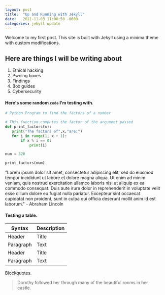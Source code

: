 ```yaml
---
layout: post
title:  "Up and Running with Jekyll"
date:   2021-11-03 11:08:50 -0600
categories: jekyll update
---
```

Welcome to my first post. This site is built with Jekyll using a minima theme with custom modifications.

## Here are things I will be writing about
1. Ethical hacking
2. Pwning boxes
3. Findings
4. Box guides
5. Cybersecurity

#### Here's some random `code` I'm testing with.

```python
# Python Program to find the factors of a number

# This function computes the factor of the argument passed
def print_factors(x):
   print("The factors of",x,"are:")
   for i in range(1, x + 1):
       if x % i == 0:
           print(i)

num = 320

print_factors(num)

```

"Lorem ipsum dolor sit amet, consectetur adipiscing elit, sed do eiusmod tempor incididunt ut labore et dolore magna aliqua. Ut enim ad minim veniam, quis nostrud exercitation ullamco laboris nisi ut aliquip ex ea commodo consequat. Duis aute irure dolor in reprehenderit in voluptate velit esse cillum dolore eu fugiat nulla pariatur. Excepteur sint occaecat cupidatat non proident, sunt in culpa qui officia deserunt mollit anim id est laborum." - Abraham Lincoln

#### Testing a table.

| Syntax      | Description |
| ----------- | ----------- |
| Header      | Title       |
| Paragraph   | Text        |
| Header      | Title       |
| Paragraph   | Text        |

Blockquotes.

> Dorothy followed her through many of the beautiful rooms in her castle.